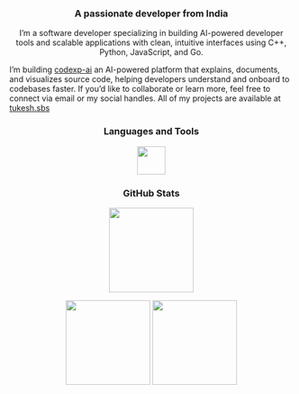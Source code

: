<h3 align="center">A passionate developer from India</h3>

<p align="center">
 I’m a software developer specializing in building AI-powered developer tools and scalable applications with clean, intuitive interfaces using C++, Python, JavaScript, and Go.

I’m building [codexp-ai](https://github.com/Tukesh1/codexp-ai) an AI-powered platform that explains, documents, and visualizes source code, helping developers understand and onboard to codebases faster.
If you’d like to collaborate or learn more, feel free to connect via email or my social handles.
 All of my projects are available at [tukesh.sbs](https://tukesh.sbs)  
</p>



<h3 align="center">Languages and Tools</h3>
<p align="center">
  <img src="https://skillicons.dev/icons?i=c,cpp,python,go,react,typescript,bash,docker,git,linux" height="50"/>
</p>


<h3 align="center">GitHub Stats</h3>
<p align="center">
  <img src="https://github-readme-stats.vercel.app/api/top-langs?username=tukesh1&show_icons=true&locale=en&layout=compact&theme=dark" height="150"/>
</p>
<p align="center">
  <img src="https://github-readme-stats.vercel.app/api?username=tukesh1&show_icons=true&locale=en&theme=dark" height="150"/>
  <img src="https://github-readme-streak-stats.herokuapp.com/?user=tukesh1&theme=dark" height="150"/>
</p>

